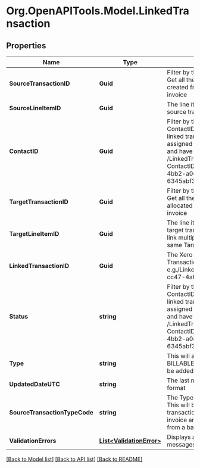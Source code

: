 # Org.OpenAPITools.Model.LinkedTransaction

## Properties

Name | Type | Description | Notes
------------ | ------------- | ------------- | -------------
**SourceTransactionID** | **Guid** | Filter by the SourceTransactionID. Get all the linked transactions created from a particular ACCPAY invoice | [optional] 
**SourceLineItemID** | **Guid** | The line item identifier from the source transaction. | [optional] 
**ContactID** | **Guid** | Filter by the combination of ContactID and Status. Get all the linked transactions that have been assigned to a particular customer and have a particular status e.g. GET /LinkedTransactions?ContactID&#x3D;4bb34b03-3378-4bb2-a0ed-6345abf3224e&amp;Status&#x3D;APPROVED. | [optional] 
**TargetTransactionID** | **Guid** | Filter by the TargetTransactionID. Get all the linked transactions  allocated to a particular ACCREC invoice | [optional] 
**TargetLineItemID** | **Guid** | The line item identifier from the target transaction. It is possible  to link multiple billable expenses to the same TargetLineItemID. | [optional] 
**LinkedTransactionID** | **Guid** | The Xero identifier for an Linked Transaction e.g./LinkedTransactions/297c2dc5-cc47-4afd-8ec8-74990b8761e9 | [optional] 
**Status** | **string** | Filter by the combination of ContactID and Status. Get all the linked transactions that have been assigned to a particular customer and have a particular status e.g. GET /LinkedTransactions?ContactID&#x3D;4bb34b03-3378-4bb2-a0ed-6345abf3224e&amp;Status&#x3D;APPROVED. | [optional] 
**Type** | **string** | This will always be BILLABLEEXPENSE. More types may be added in future. | [optional] 
**UpdatedDateUTC** | **string** | The last modified date in UTC format | [optional] [readonly] 
**SourceTransactionTypeCode** | **string** | The Type of the source tranasction. This will be ACCPAY if the linked transaction was created from an invoice and SPEND if it was created from a bank transaction. | [optional] 
**ValidationErrors** | [**List&lt;ValidationError&gt;**](ValidationError.md) | Displays array of validation error messages from the API | [optional] 

[[Back to Model list]](../README.md#documentation-for-models) [[Back to API list]](../README.md#documentation-for-api-endpoints) [[Back to README]](../README.md)

